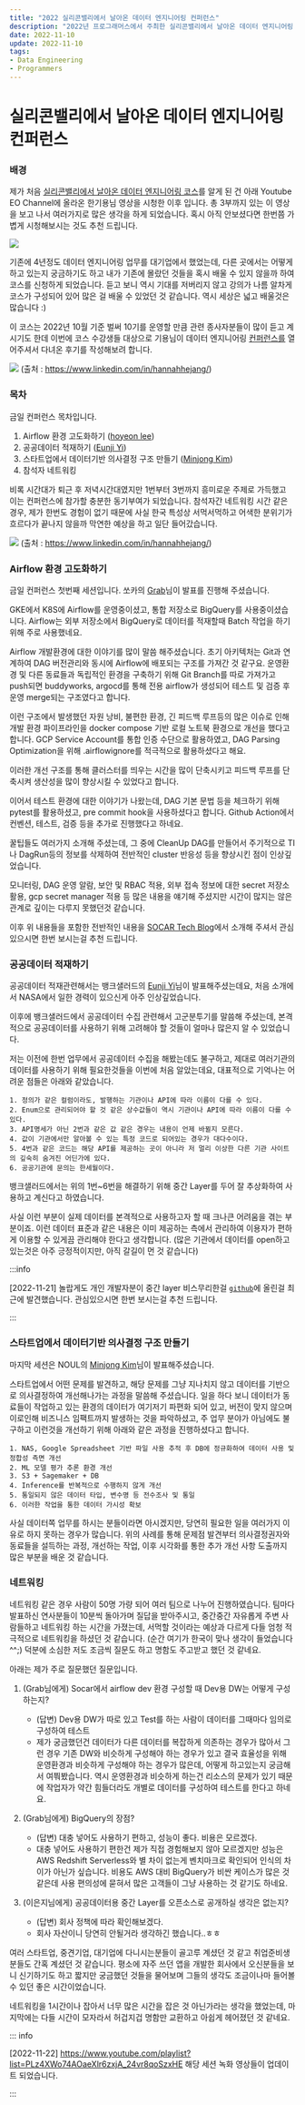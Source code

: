 ```yaml
---
title: "2022 실리콘밸리에서 날아온 데이터 엔지니어링 컨퍼런스"
description: "2022년 프로그래머스에서 주최한 실리콘밸리에서 날아온 데이터 엔지니어링 강의 컨퍼런스 후기"
date: 2022-11-10
update: 2022-11-10
tags:
- Data Engineering
- Programmers
---
```


# 실리콘밸리에서 날아온 데이터 엔지니어링 컨퍼런스

### 배경

제가 처음 [실리콘밸리에서 날아온 데이터 엔지니어링 코스](https://school.programmers.co.kr/learn/courses/14982)를 알게 된 건 아래 Youtube EO Channel에 올라온 한기용님 영상을 시청한 이후 입니다. 총 3부까지 있는 이 영상을 보고 나서 여러가지로 많은 생각을 하게 되었습니다. 혹시 아직 안보셨다면 한번쯤 가볍게 시청해보시는 것도 추천 드립니다.

![](./2022-11-10-1.png)


기존에 4년정도 데이터 엔지니어링 업무를 대기업에서 했었는데, 다른 곳에서는 어떻게 하고 있는지 궁금하기도 하고 내가 기존에 몰랐던 것들을 혹시 배울 수 있지 않을까 하여 코스를 신청하게 되었습니다. 듣고 보니 역시 기대를 저버리지 않고 강의가 나름 알차게 코스가 구성되어 있어 많은 걸 배울 수 있었던 것 같습니다. 역시 세상은 넓고 배울것은 많습니다 :)

이 코스는 2022년 10월 기준 벌써 10기를 운영할 만큼 관련 종사자분들이 많이 듣고 계시기도 한데 이번에 코스 수강생들 대상으로 기용님이 데이터 엔지니어링 [컨퍼런스를](https://school.programmers.co.kr/learn/courses/15230) 열어주셔서 다녀온 후기를 작성해보려 합니다.


![](./2022-11-10-2.png)
(출처 : https://www.linkedin.com/in/hannahhejang/)


### 목차

금일 컨퍼런스 목차입니다.

1. Airflow 환경 고도화하기 ([hoyeon lee](https://www.linkedin.com/in/ACoAAB0dV2QBZEoHPDMHVUaWR3F-okOKbAsuqhQ))
2. 공공데이터 적재하기 ([Eunji Yi](https://www.linkedin.com/in/ACoAADdQHFoBvXqcwhKQG5YBRI0MNzRqGv_9j7w))
3. 스타트업에서 데이터기반 의사결정 구조 만들기 ([Minjong Kim](https://www.linkedin.com/in/ACoAAAJgCuMBC6ob4tTNYE290unr86fVRLD7blM))
4. 참석자 네트워킹


비록 시간대가 퇴근 후 저녁시간대였지만 1번부터 3번까지 흥미로운 주제로 가득했고 이는 컨퍼런스에 참가할 충분한 동기부여가 되었습니다. 참석자간 네트워킹 시간 같은 경우, 제가 한번도 경험이 없기 때문에 사실 한국 특성상 서먹서먹하고 어색한 분위기가 흐르다가 끝나지 않을까 막연한 예상을 하고 일단 들어갔습니다.


![](./2022-11-10-3.png)
(출처 : https://www.linkedin.com/in/hannahhejang/)


### Airflow 환경 고도화하기

금일 컨퍼런스 첫번째 세션입니다. 쏘카의 [Grab](https://www.linkedin.com/in/ACoAAB0dV2QBZEoHPDMHVUaWR3F-okOKbAsuqhQ)님이 발표를 진행해 주셨습니다.

GKE에서 K8S에 Airflow를 운영중이셨고, 통합 저장소로 BigQuery를 사용중이셨습니다. Airflow는 외부 저장소에서 BigQuery로 데이터를 적재할때 Batch 작업을 하기 위해 주로 사용했네요.

Airflow 개발환경에 대한 이야기를 많이 말씀 해주셨습니다. 초기 아키텍처는 Git과 연계하여 DAG 버전관리와 동시에 Airflow에 배포되는 구조를 가져간 것 같구요. 운영환경 및 다른 동료들과 독립적인 환경을 구축하기 위해 Git Branch를 따로 가져가고 push되면 buddyworks, argocd를 통해 전용 airflow가 생성되어 테스트 및 검증 후 운영 merge되는 구조였다고 합니다.

이런 구조에서 발생했던 자원 낭비, 불편한 환경, 긴 피드백 루프등의 많은 이슈로 인해 개발 환경 파이프라인을 docker compose 기반 로컬 노트북 환경으로 개선을 했다고 합니다. GCP Service Account를 통합 인증 수단으로 활용하였고, DAG Parsing Optimization을 위해 .airflowignore를 적극적으로 활용하셨다고 해요.

이러한 개선 구조를 통해 클러스터를 띄우는 시간을 많이 단축시키고 피드백 루프를 단축시켜 생산성을 많이 향상시킬 수 있었다고 합니다.

이어서 테스트 환경에 대한 이야기가 나왔는데, DAG 기본 문법 등을 체크하기 위해 pytest를 활용하셨고, pre commit hook을 사용하셨다고 합니다. Github Action에서 컨벤션, 테스트, 검증 등을 추가로 진행했다고 하네요.

꿀팁들도 여러가지 소개해 주셨는데, 그 중에 CleanUp DAG를 만들어서 주기적으로 TI나 DagRun등의 정보를 삭제하여 전반적인 cluster 반응성 등을 향상시킨 점이 인상깊었습니다.

모니터링, DAG 운영 알람, 보안 및 RBAC 적용, 외부 접속 정보에 대한 secret 저장소 활용, gcp secret manager 적용 등 많은 내용을 얘기해 주셨지만 시간이 많지는 않은 관계로 깊이는 다루지 못했던것 같습니다.

이후 위 내용들을 포함한 전반적인 내용을 [SOCAR Tech Blog](https://tech.socarcorp.kr/data/2022/11/09/advanced-airflow-for-databiz.html)에서 소개해 주셔서 관심있으시면 한번 보시는걸 추천 드립니다.


### 공공데이터 적재하기

공공데이터 적재관련해서는 뱅크샐러드의 [Eunji Yi](https://www.linkedin.com/in/ACoAADdQHFoBvXqcwhKQG5YBRI0MNzRqGv_9j7w)님이 발표해주셨는데요, 처음 소개에서 NASA에서 일한 경력이 있으신게 아주 인상깊었습니다.

이후에 뱅크샐러드에서 공공데이터 수집 관련해서 고군분투기를 말씀해 주셨는데, 본격적으로 공공데이터를 사용하기 위해 고려해야 할 것들이 얼마나 많은지 알 수 있었습니다.

저는 이전에 한번 업무에서 공공데이터 수집을 해봤는데도 불구하고, 제대로 여러기관의 데이터를 사용하기 위해 필요한것들을 이번에 처음 알았는데요, 대표적으로 기억나는 어려운 점들은 아래와 같았습니다.


    1. 정의가 같은 컬럼이라도, 발행하는 기관이나 API에 따라 이름이 다를 수 있다.
    2. Enum으로 관리되어야 할 것 같은 상수값들이 역시 기관이나 API에 따라 이름이 다를 수 있다.
    3. API명세가 아닌 2번과 같은 값 같은 경우는 내용이 언제 바뀔지 모른다.
    4. 값이 기관에서만 알아볼 수 있는 특정 코드로 되어있는 경우가 대다수이다.
    5. 4번과 같은 코드는 해당 API를 제공하는 곳이 아니라 저 멀리 이상한 다른 기관 사이트의 깊숙히 숨겨진 어딘가에 있다.
    6. 공공기관에 문의는 한세월이다.


뱅크샐러드에서는 위의 1번~6번을 해결하기 위해 중간 Layer를 두어 잘 추상화하여 사용하고 계신다고 하였습니다.

사실 이런 부분이 실제 데이터를 본격적으로 사용하고자 할 때 크나큰 어려움을 겪는 부분이죠.
이런 데이터 표준과 같은 내용은 이미 제공하는 측에서 관리하여 이용자가 편하게 이용할 수 있게끔 관리해야 한다고 생각합니다. (많은 기관에서 데이터를 open하고 있는것은 아주 긍정적이지만, 아직 갈길이 먼 것 같습니다)

:::info

[2022-11-21] 놀랍게도 개인 개발자분이 중간 layer 비스무리한걸 [`github`](https://github.com/WooilJeong/PublicDataReader)에 올린걸 최근에 발견했습니다. 관심있으시면 한번 보시는걸 추천 드립니다.

:::


### 스타트업에서 데이터기반 의사결정 구조 만들기

마지막 세션은 NOUL의 [Minjong Kim](https://www.linkedin.com/in/ACoAAAJgCuMBC6ob4tTNYE290unr86fVRLD7blM)님이 발표해주셨습니다.

스타트업에서 어떤 문제를 발견하고, 해당 문제를 그냥 지나치지 않고 데이터를 기반으로 의사결정하여 개선해나가는 과정을 말씀해 주셨습니다.
일을 하다 보니 데이터가 동료들이 작업하고 있는 환경의 데이터가 여기저기 파편화 되어 있고, 버전이 맞지 않으며 이로인해 비즈니스 임팩트까지 발생하는 것을 파악하셨고, 주 업무 분야가 아님에도 불구하고 이런것을 개선하기 위해 아래와 같은 과정을 진행하셨다고 합니다.


    1. NAS, Google Spreadsheet 기반 파일 사용 추적 후 DB에 정규화하여 데이터 사용 및 정합성 측면 개선
    2. ML 모델 평가 추론 환경 개선
    3. S3 + Sagemaker + DB
    4. Inference를 반복적으로 수행하지 않게 개선
    5. 통일되지 않은 데이터 타입, 변수명 등 전수조사 및 통일
    6. 이러한 작업을 통한 데이터 가시성 확보


사실 데이터쪽 업무를 하시는 분들이라면 아시겠지만, 당연히 필요한 일을 여러가지 이유로 하지 못하는 경우가 많습니다. 위의 사례를 통해 문제점 발견부터 의사결정권자와 동료들을 설득하는 과정, 개선하는 작업, 이후 시각화를 통한 추가 개선 사항 도출까지 많은 부분을 배운 것 같습니다.


### 네트워킹

네트워킹 같은 경우 사람이 50명 가량 되어 여러 팀으로 나누어 진행하였습니다. 팀마다 발표하신 연사분들이 10분씩 돌아가며 질답을 받아주시고, 중간중간 자유롭게 주변 사람들하고 네트워킹 하는 시간을 가졌는데, 서먹할 것이라는 예상과 다르게 다들 엄청 적극적으로 네트워킹을 하셨던 것 같습니다. (순간 여기가 한국이 맞나 생각이 들었습니다 ^^;) 덕분에 소심한 저도 조금씩 질문도 하고 명함도 주고받고 했던 것 같네요.

아래는 제가 주로 질문했던 질문입니다.

1. (Grab님에게) Socar에서 airflow dev 환경 구성할 때 Dev용 DW는 어떻게 구성하는지?
    - (답변) Dev용 DW가 따로 있고 Test를 하는 사람이 데이터를 그때마다 임의로 구성하여 테스트
    - 제가 궁금했던건 데이터가 다른 데이터를 복잡하게 의존하는 경우가 많아서 그런 경우 기존 DW와 비슷하게 구성해야 하는 경우가 있고 결국 효율성을 위해 운영환경과 비슷하게 구성해야 하는 경우가 많은데, 어떻게 하고있는지 궁금해서 여쭤봤습니다. 역시 운영환경과 비슷하게 하는건 리소스의 문제가 있기 때문에 작업자가 약간 힘들더라도 개별로 데이터를 구성하여 테스트를 한다고 하네요.

2. (Grab님에게) BigQuery의 장점?
    - (답변) 대충 넣어도 사용하기 편하고, 성능이 좋다. 비용은 모르겠다.
    - 대충 넣어도 사용하기 편한건 제가 직접 경험해보지 않아 모르겠지만 성능은 AWS Redshift Serverless와 별 차이 없는게 벤치마크로 확인되어 인식의 차이가 아닌가 싶습니다. 비용도 AWS 대비 BigQuery가 비싼 케이스가 많은 것 같은데 사용 편의성에 묻혀서 많은 고객들이 그냥 사용하는 것 같기도 하네요.

3. (이은지님에게) 공공데이터용 중간 Layer를 오픈소스로 공개하실 생각은 없는지?
    - (답변) 회사 정책에 따라 확인해보겠다.
    - 회사 자산이니 당연히 안될거라 생각하긴 했습니다..ㅎㅎ


여러 스타트업, 중견기업, 대기업에 다니시는분들이 골고루 계셨던 것 같고 취업준비생 분들도 간혹 계셨던 것 같습니다. 평소에 자주 쓰던 앱을 개발한 회사에서 오신분들을 보니 신기하기도 하고 짧지만 궁금했던 것들을 물어보며 그들의 생각도 조금이나마 들어볼 수 있던 좋은 시간이었습니다.

네트워킹을 1시간이나 잡아서 너무 많은 시간을 잡은 것 아닌가라는 생각을 했었는데, 마지막에는 다들 시간이 모자라서 허겁지겁 명함만 교환하고 아쉽게 헤어졌던 것 같네요.

::: info

[2022-11-22] https://www.youtube.com/playlist?list=PLz4XWo74AOaeXlr6zxjA_24vr8qoSzxHE 해당 세션 녹화 영상들이 업데이트 되었습니다.

:::